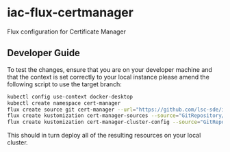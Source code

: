 # iac-flux-certmanager
Flux configuration for Certificate Manager

## Developer Guide
To test the changes, ensure that you are on your developer machine and that the context is set correctly to your local instance please amend the following script to use the target branch:

```bash
kubectl config use-context docker-desktop
kubectl create namespace cert-manager
flux create source git cert-manager --url="https://github.com/lsc-sde/iac-flux-certmanager" --branch=main --namespace=cert-manager
flux create kustomization cert-manager-sources --source="GitRepository/cert-manager" --namespace=cert-manager --path="./sources" --interval=1m --prune=true --health-check-timeout=10m --wait=false
flux create kustomization cert-manager-cluster-config --source="GitRepository/cert-manager" --namespace=cert-manager --path="./clusters/local" --interval=1m --prune=true --health-check-timeout=10m --wait=false
```

This should in turn deploy all of the resulting resources on your local cluster.